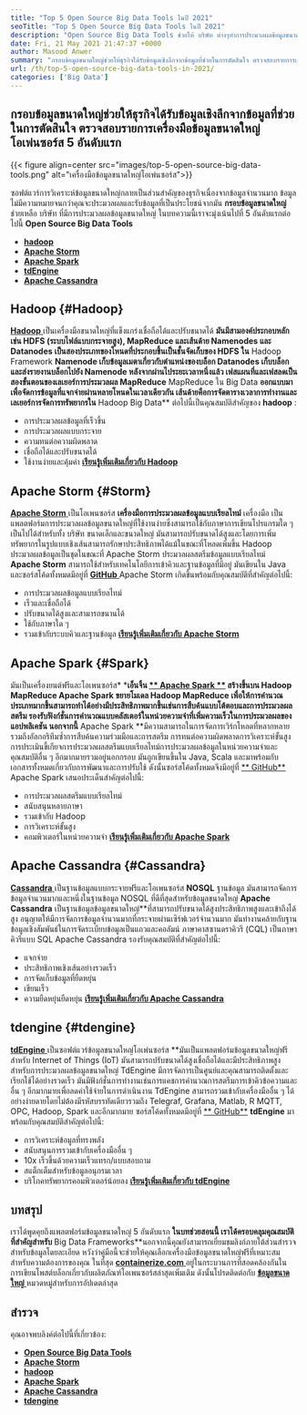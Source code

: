 ```yaml
---
title: "Top 5 Open Source Big Data Tools ในปี 2021" 
seoTitle: "Top 5 Open Source Big Data Tools ในปี 2021" 
description: "Open Source Big Data Tools ช่วยให้ บริษัท ต่างๆทำการประมวลผลข้อมูลขนาดใหญ่ได้อย่างรวดเร็ว แนวทางนี้จะช่วยให้คุณเลือกกรอบข้อมูลขนาดใหญ่ที่เหมาะสม" 
date: Fri, 21 May 2021 21:47:37 +0000
author: Masood Anwer
summary: "กรอบข้อมูลขนาดใหญ่ช่วยให้ธุรกิจได้รับข้อมูลเชิงลึกจากข้อมูลที่ช่วยในการตัดสินใจ ตรวจสอบรายการเครื่องมือข้อมูลขนาดใหญ่โอเพ่นซอร์ส 5 อันดับแรก" 
url: /th/top-5-open-source-big-data-tools-in-2021/
categories: ['Big Data']
---
```


## กรอบข้อมูลขนาดใหญ่ช่วยให้ธุรกิจได้รับข้อมูลเชิงลึกจากข้อมูลที่ช่วยในการตัดสินใจ ตรวจสอบรายการเครื่องมือข้อมูลขนาดใหญ่โอเพ่นซอร์ส 5 อันดับแรก

{{< figure align=center src="images/top-5-open-source-big-data-tools.png" alt="เครื่องมือข้อมูลขนาดใหญ่โอเพ่นซอร์ส">}}

ซอฟต์แวร์การวิเคราะห์ข้อมูลขนาดใหญ่กลายเป็นส่วนสำคัญของธุรกิจเนื่องจากข้อมูลจำนวนมาก ข้อมูลไม่มีความหมายจนกว่าคุณจะประมวลผลและรับข้อมูลที่เป็นประโยชน์จากมัน  **กรอบข้อมูลขนาดใหญ่** ช่วยเหลือ บริษัท ที่มีการประมวลผลข้อมูลขนาดใหญ่ ในบทความนี้เราจะมุ่งเน้นไปที่ 5 อันดับแรกต่อไปนี้ **Open Source Big Data Tools**  
* [  **hadoop**  ][1]
* [  **Apache Storm**  ][2]
* [  **Apache Spark**  ][3]
* [  **tdEngine**  ][4]
* [  **Apache Cassandra**  ][5]

## Hadoop {#Hadoop}

[  **Hadoop** ][6] เป็นเครื่องมือขนาดใหญ่ที่แข็งแกร่งเชื่อถือได้และปรับขนาดได้  **มันมีสามองค์ประกอบหลักเช่น HDFS (ระบบไฟล์แบบกระจายสูง), MapReduce และเส้นด้าย Namenodes และ Datanodes เป็นสองประเภทของโหนดที่ประกอบขึ้นเป็นชั้นจัดเก็บของ HDFS ใน**  Hadoop Framework  **Namenode เก็บข้อมูลเมตาเกี่ยวกับตำแหน่งของบล็อก Datanodes เก็บบล็อกและส่งรายงานบล็อกไปยัง Namenode หลังจากผ่านไประยะเวลาหนึ่งแล้ว เฟสแผนที่และเฟสลดเป็นสองขั้นตอนของเลเยอร์การประมวลผล MapReduce**  MapReduce ใน Big Data **ออกแบบมาเพื่อจัดการข้อมูลที่แจกจ่ายผ่านหลายโหนดในเวลาเดียวกัน เส้นด้ายคือการจัดตารางเวลาการทำงานและเลเยอร์การจัดการทรัพยากรใน**  Hadoop Big Data**
ต่อไปนี้เป็นคุณสมบัติสำคัญของ  **hadoop**  :
  * การประมวลผลข้อมูลที่เร็วขึ้น
  * การประมวลผลแบบกระจาย
  * ความทนต่อความผิดพลาด
  * เชื่อถือได้และปรับขนาดได้
  * ใช้งานง่ายและคุ้มค่า
[  **เรียนรู้เพิ่มเติมเกี่ยวกับ Hadoop**  ][7]

## Apache Storm {#Storm}

[  **Apache Storm** ][8] เป็นโอเพนซอร์ส  **เครื่องมือการประมวลผลข้อมูลแบบเรียลไทม์**  เครื่องมือ เป็นแพลตฟอร์มการประมวลผลข้อมูลขนาดใหญ่ที่ใช้งานง่ายซึ่งสามารถใช้กับภาษาการเขียนโปรแกรมใด ๆ เป็นไปได้สำหรับทั้ง บริษัท ขนาดเล็กและขนาดใหญ่ มันสามารถปรับขนาดได้สูงและโดยการเพิ่มทรัพยากรในรูปแบบเชิงเส้นสามารถรักษาประสิทธิภาพได้แม้ในขณะที่โหลดเพิ่มขึ้น Hadoop ประมวลผลข้อมูลเป็นชุดในขณะที่ Apache Storm ประมวลผลสตรีมข้อมูลแบบเรียลไทม์  **Apache Storm**  สามารถใช้สำหรับเทคโนโลยีการเข้าคิวและฐานข้อมูลที่มีอยู่ มันเขียนใน Java และซอร์สโค้ดทั้งหมดมีอยู่ที่ [ **GitHub**  ][9]
Apache Storm เกิดขึ้นพร้อมกับคุณสมบัติที่สำคัญต่อไปนี้:
  * การประมวลผลข้อมูลแบบเรียลไทม์
  * เร็วและเชื่อถือได้
  * ปรับขนาดได้สูงและสามารถขนานได้
  * ใช้กับภาษาใด ๆ
  * รวมเข้ากับระบบคิวและฐานข้อมูล
[  **เรียนรู้เพิ่มเติมเกี่ยวกับ Apache Storm**  ][10]

## Apache Spark {#Spark}

มันเป็นเครื่องยนต์ฟรีและโอเพนซอร์ส*  ***เอ็นจิ้น [** Apache Spark  **][11] สร้างขึ้นบน Hadoop MapReduce Apache Spark ขยายโมเดล Hadoop MapReduce เพื่อให้การคำนวณประเภทมากขึ้นสามารถทำได้อย่างมีประสิทธิภาพมากขึ้นเช่นการสืบค้นแบบโต้ตอบและการประมวลผลสตรีม รองรับฟังก์ชั่นการคำนวณแบบคลัสเตอร์ในหน่วยความจำที่เพิ่มความเร็วในการประมวลผลของแอปพลิเคชัน นอกจากนี้**  Apache Spark **มีความสามารถในการจัดการเวิร์กโหลดที่หลากหลายรวมถึงอัลกอริทึมซ้ำการสืบค้นความร่วมมือและการสตรีม การทนต่อความผิดพลาดการวิเคราะห์ขั้นสูงการประเมินขี้เกียจการประมวลผลสตรีมแบบเรียลไทม์การประมวลผลข้อมูลในหน่วยความจำและคุณสมบัติอื่น ๆ อีกมากมายรวมอยู่นอกกรอบ มันถูกเขียนขึ้นใน Java, Scala และมาพร้อมกับเอกสารทั้งหมดเกี่ยวกับการพัฒนาและการปรับใช้ ดังนั้นซอร์สโค้ดทั้งหมดจึงมีอยู่ที่ [**  GitHub**][12]
Apache Spark เสนอประเด็นสำคัญต่อไปนี้:
  * การประมวลผลสตรีมแบบเรียลไทม์
  * สนับสนุนหลายภาษา
  * รวมเข้ากับ Hadoop
  * การวิเคราะห์ขั้นสูง
  * คอมพิวเตอร์ในหน่วยความจำ
[  **เรียนรู้เพิ่มเติมเกี่ยวกับ Apache Spark**  ][13]

## Apache Cassandra {#Cassandra}

[  **Cassandra** ][14] เป็นฐานข้อมูลแบบกระจายฟรีและโอเพนซอร์ส  **NOSQL**  ฐานข้อมูล มันสามารถจัดการข้อมูลจำนวนมากและหนึ่งในฐานข้อมูล NOSQL ที่ดีที่สุดสำหรับข้อมูลขนาดใหญ่ **Apache Cassandra**  เป็นฐานข้อมูลข้อมูลขนาดใหญ่**ที่สามารถปรับขนาดได้สูงประสิทธิภาพสูงและเข้าถึงได้สูง อนุญาตให้มีการจัดการข้อมูลจำนวนมากที่กระจายผ่านเซิร์ฟเวอร์จำนวนมาก มันทำงานคล้ายกับฐานข้อมูลเชิงสัมพันธ์ในการจัดระเบียบข้อมูลเป็นแถวและคอลัมน์ ภาษาคาสซานดราคิวรี (CQL) เป็นภาษาคิวรีแบบ SQL
Apache Cassandra รองรับคุณสมบัติที่สำคัญต่อไปนี้:
  * แจกจ่าย
  * ประสิทธิภาพเชิงเส้นอย่างรวดเร็ว
  * การจัดเก็บข้อมูลที่ยืดหยุ่น
  * เขียนเร็ว
  * ความยืดหยุ่นยืดหยุ่น
[  **เรียนรู้เพิ่มเติมเกี่ยวกับ Apache Cassandra**  ][15]

## tdengine {#tdengine}

[  **tdEngine** ][16] เป็นซอฟต์แวร์ข้อมูลขนาดใหญ่โอเพ่นซอร์ส **มันเป็นแพลตฟอร์มข้อมูลขนาดใหญ่ฟรีสำหรับ Internet of Things (IoT) มันสามารถปรับขนาดได้สูงเชื่อถือได้และมีประสิทธิภาพสูงสำหรับการประมวลผลข้อมูลขนาดใหญ่ TdEngine มีการจัดการเป็นศูนย์และคุณสามารถติดตั้งและเรียกใช้ได้อย่างรวดเร็ว มันมีฟังก์ชั่นการทำงานเช่นการแคชการคำนวณการสตรีมการเข้าคิวข้อความและอื่น ๆ อีกมากมายเพื่อลดค่าใช้จ่ายในการดำเนินงาน TdEngine สามารถรวมเข้ากับเครื่องมืออื่น ๆ ได้อย่างง่ายดายโดยไม่ต้องมีรหัสบรรทัดเดียวรวมถึง Telegraf, Grafana, Matlab, R MQTT, OPC, Hadoop, Spark และอีกมากมาย ซอร์สโค้ดทั้งหมดมีอยู่ที่ [**  GitHub**][17]
 **tdEngine** มาพร้อมกับคุณสมบัติสำคัญต่อไปนี้:
  * การวิเคราะห์ข้อมูลที่ทรงพลัง
  * สนับสนุนการรวมเข้ากับเครื่องมืออื่น ๆ
  * 10x เร็วขึ้นด้วยความเร็วแทรก/แบบสอบถาม
  * สแต็กเต็มสำหรับข้อมูลอนุกรมเวลา
  * บริโภคทรัพยากรคอมพิวเตอร์น้อยลง
[  **เรียนรู้เพิ่มเติมเกี่ยวกับ tdEngine**  ][18]

## บทสรุป
เราได้พูดคุยถึงแพลตฟอร์มข้อมูลขนาดใหญ่ 5 อันดับแรก  **ในบทช่วยสอนนี้ เราได้ครอบคลุมคุณสมบัติที่สำคัญสำหรับ**  Big Data Frameworks**นอกจากนี้คุณยังสามารถเยี่ยมชมลิงก์ภายใต้ส่วนสำรวจสำหรับข้อมูลโดยละเอียด หวังว่าคู่มือนี้จะช่วยให้คุณเลือกเครื่องมือข้อมูลขนาดใหญ่ฟรีที่เหมาะสมสำหรับความต้องการของคุณ
ในที่สุด [  **containerize.com** ][19] อยู่ในกระบวนการที่สอดคล้องกันในการเขียนโพสต์บล็อกเกี่ยวกับผลิตภัณฑ์โอเพนซอร์สล่าสุดเพิ่มเติม ดังนั้นโปรดติดต่อกับ [ **ข้อมูลขนาดใหญ่**  ][20] หมวดหมู่สำหรับการอัปเดตล่าสุด

## สำรวจ
คุณอาจพบลิงค์ต่อไปนี้ที่เกี่ยวข้อง:
* [  **Open Source Big Data Tools**  ][21]
* [  **Apache Storm**  ][10]
* [  **hadoop**  ][22]
* [  **Apache Spark**  ][11]
* [  **Apache Cassandra**  ][15]
* [  **tdengine**  ][16]



 [1]: #Hadoop
 [2]: #Storm
 [3]: #Spark
 [4]: #TDengine
 [5]: #Cassandra
 [6]: https://hadoop.apache.org/
 [7]: https://products.containerize.com/big-data/hadoop
 [8]: https://storm.apache.org/
 [9]: https://github.com/apache/storm
 [10]: https://products.containerize.com/big-data/apache-storm/
 [11]: https://products.containerize.com/big-data/apache-spark/
 [12]: https://github.com/apache/spark
 [13]: https://spark.apache.org/
 [14]: https://cassandra.apache.org/
 [15]: https://products.containerize.com/big-data/apache-cassandra/
 [16]: https://products.containerize.com/big-data/tdengine/
 [17]: https://github.com/taosdata/TDengine
 [18]: https://www.taosdata.com/
 [19]: https://containerize.com
 [20]: https://blog.containerize.com/category/big-data/
 [21]: https://products.containerize.com/big-data
 [22]: https://products.containerize.com/big-data/hadoop/
